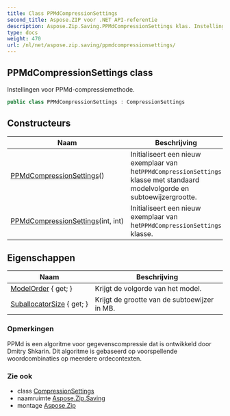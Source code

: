 ```yaml
---
title: Class PPMdCompressionSettings
second_title: Aspose.ZIP voor .NET API-referentie
description: Aspose.Zip.Saving.PPMdCompressionSettings klas. Instellingen voor PPMdcompressiemethode.
type: docs
weight: 470
url: /nl/net/aspose.zip.saving/ppmdcompressionsettings/
---
```

## PPMdCompressionSettings class

Instellingen voor PPMd-compressiemethode.

```csharp
public class PPMdCompressionSettings : CompressionSettings
```

## Constructeurs

| Naam | Beschrijving |
| --- | --- |
| [PPMdCompressionSettings](ppmdcompressionsettings/#constructor)() | Initialiseert een nieuw exemplaar van het`PPMdCompressionSettings` klasse met standaard modelvolgorde en subtoewijzergrootte. |
| [PPMdCompressionSettings](ppmdcompressionsettings/#constructor_1)(int, int) | Initialiseert een nieuw exemplaar van het`PPMdCompressionSettings` klasse. |

## Eigenschappen

| Naam | Beschrijving |
| --- | --- |
| [ModelOrder](../../aspose.zip.saving/ppmdcompressionsettings/modelorder/) { get; } | Krijgt de volgorde van het model. |
| [SuballocatorSize](../../aspose.zip.saving/ppmdcompressionsettings/suballocatorsize/) { get; } | Krijgt de grootte van de subtoewijzer in MB. |

### Opmerkingen

PPMd is een algoritme voor gegevenscompressie dat is ontwikkeld door Dmitry Shkarin. Dit algoritme is gebaseerd op voorspellende woordcombinaties op meerdere ordecontexten.

### Zie ook

* class [CompressionSettings](../compressionsettings/)
* naamruimte [Aspose.Zip.Saving](../../aspose.zip.saving/)
* montage [Aspose.Zip](../../)


